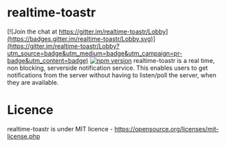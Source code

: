 # realtime-toastr

[![Join the chat at https://gitter.im/realtime-toastr/Lobby](https://badges.gitter.im/realtime-toastr/Lobby.svg)](https://gitter.im/realtime-toastr/Lobby?utm_source=badge&utm_medium=badge&utm_campaign=pr-badge&utm_content=badge)
[![npm version](https://badge.fury.io/js/realtime-toastr.svg)](https://badge.fury.io/js/realtime-toastr)
realtime-toastr is a real time, non blocking, serverside notification service. This enables users to get notifications from the server without having to listen/poll the server, when they are available.

# Licence

realtime-toastr is under MIT licence - https://opensource.org/licenses/mit-license.php
